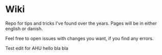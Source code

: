 # Wiki

Repo for tips and tricks I've found over the years.
Pages will be in either english or danish.

Feel free to open issues with changes you want, if you find any errors.

Test edit for AHU
hello bla bla
